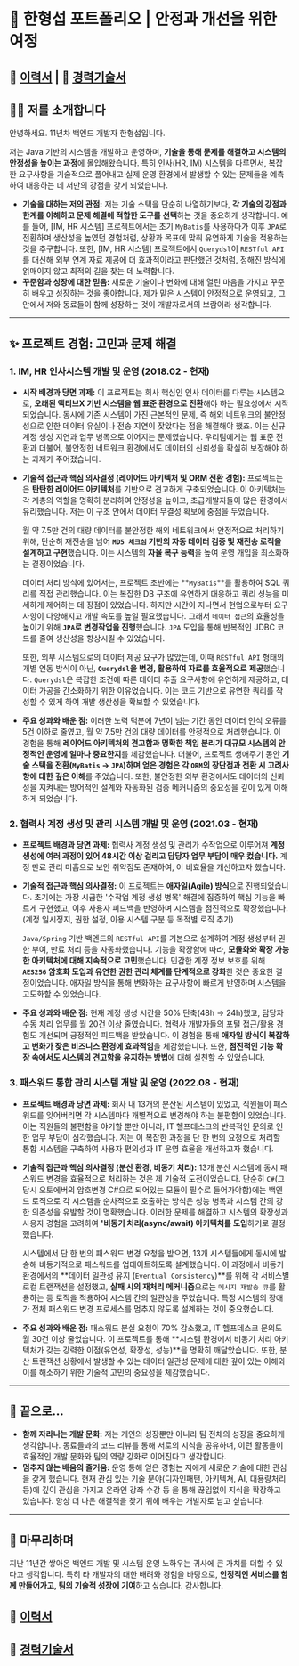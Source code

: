 # 🚀 한형섭 포트폴리오 | 안정과 개선을 위한 여정
💫 [이력서](README.md "이력서") | 📜 [경력기술서](career_description.md "경력기술서")
---

## 👨‍💻 저를 소개합니다

안녕하세요. 11년차 백엔드 개발자 한형섭입니다.

저는 Java 기반의 시스템을 개발하고 운영하며, **기술을 통해 문제를 해결하고 시스템의 안정성을 높이는 과정**에 몰입해왔습니다. 특히 인사(HR, IM) 시스템을 다루면서, 복잡한 요구사항을 기술적으로 풀어내고 실제 운영 환경에서 발생할 수 있는 문제들을 예측하여 대응하는 데 저만의 강점을 갖게 되었습니다.

* **기술을 대하는 저의 관점:**
    저는 기술 스택을 단순히 나열하기보다, **각 기술의 강점과 한계를 이해하고 문제 해결에 적합한 도구를 선택**하는 것을 중요하게 생각합니다. 예를 들어, [IM, HR 시스템] 프로젝트에서는 초기 `MyBatis`를 사용하다가 이후 `JPA`로 전환하며 생산성을 높였던 경험처럼, 상황과 목표에 맞춰 유연하게 기술을 적용하는 것을 추구합니다. 또한, [IM, HR 시스템] 프로젝트에서 `Querydsl`이 `RESTful API`를 대신해 외부 연계 자료 제공에 더 효과적이라고 판단했던 것처럼, 정해진 방식에 얽매이지 않고 최적의 길을 찾는 데 노력합니다.
* **꾸준함과 성장에 대한 믿음:**
    새로운 기술이나 변화에 대해 열린 마음을 가지고 꾸준히 배우고 성장하는 것을 좋아합니다. 제가 맡은 시스템이 안정적으로 운영되고, 그 안에서 저와 동료들이 함께 성장하는 것이 개발자로서의 보람이라 생각합니다.

---

## ✨ 프로젝트 경험: 고민과 문제 해결

### 1. IM, HR 인사시스템 개발 및 운영 (2018.02 - 현재)

* **시작 배경과 당면 과제:**
    이 프로젝트는 회사 핵심인 인사 데이터를 다루는 시스템으로, **오래된 액티브X 기반 시스템을 웹 표준 환경으로 전환**해야 하는 필요성에서 시작되었습니다. 동시에 기존 시스템이 가진 근본적인 문제, 즉 해외 네트워크의 불안정성으로 인한 데이터 유실이나 전송 지연이 잦았다는 점을 해결해야 했죠. 이는 신규 계정 생성 지연과 업무 병목으로 이어지는 문제였습니다. 우리팀에게는 웹 표준 전환과 더불어, 불안정한 네트워크 환경에서도 데이터의 신뢰성을 확실히 보장해야 하는 과제가 주어졌습니다.
* **기술적 접근과 핵심 의사결정 (레이어드 아키텍처 및 ORM 전환 경험):**
    프로젝트는은 **탄탄한 레이어드 아키텍처**를 기반으로 견고하게 구축되었습니다. 이 아키텍처는 각 계층의 역할을 명확히 분리하여 안정성을 높이고, 초급개발자들이 많은 환경에서 유리했습니다. 저는 이 구조 안에서 데이터 무결성 확보에 중점을 두었습니다.

    월 약 7.5만 건의 대량 데이터를 불안정한 해외 네트워크에서 안정적으로 처리하기 위해, 단순히 재전송을 넘어 **`MD5 체크섬` 기반의 자동 데이터 검증 및 재전송 로직을 설계하고 구현**했습니다. 이는 시스템의 **자율 복구 능력**을 높여 운영 개입을 최소화하는 결정이었습니다.

    데이터 처리 방식에 있어서는, 프로젝트 초반에는 **`MyBatis`**를 활용하여 SQL 쿼리를 직접 관리했습니다. 이는 복잡한 DB 구조에 유연하게 대응하고 쿼리 성능을 미세하게 제어하는 데 장점이 있었습니다. 하지만 시간이 지나면서 현업으로부터 요구사항이 다양해지고 개발 속도를 높일 필요했습니다. 그래서 `데이터 접근`의 효율성을 높이기 위해 **`JPA`로 변경작업을 진행**했습니다. `JPA` 도입을 통해 반복적인 JDBC 코드를 줄여 생산성을 향상시킬 수 있었습니다.

    또한, 외부 시스템으로의 데이터 제공 요구가 많았는데, 이때 `RESTful API` 형태의 개별 연동 방식이 아닌, **`Querydsl`을 변경, 활용하여 자료를 효율적으로 제공**했습니다. `Querydsl`은 복잡한 조건에 따른 데이터 추출 요구사항에 유연하게 제공하고, 데이터 가공을 간소화하기 위한 이유었습니다. 이는 코드 기반으로 유연한 쿼리를 작성할 수 있게 하여 개발 생산성을 확보할 수 있었습니다.
* **주요 성과와 배운 점:**
    이러한 노력 덕분에 7년이 넘는 기간 동안 데이터 인식 오류를 5건 이하로 줄였고, 월 약 7.5만 건의 대량 데이터를 안정적으로 처리했습니다. 이 경험을 통해 **레이어드 아키텍처의 견고함과 명확한 책임 분리가 대규모 시스템의 안정적인 운영에 얼마나 중요한지**를 체감했습니다. 더불어, 프로젝트 생애주기 동안 **기술 스택을 전환(`MyBatis` → `JPA`)하며 얻은 경험은 각 `ORM`의 장단점과 전환 시 고려사항에 대한 깊은 이해**를 주었습니다. 또한, 불안정한 외부 환경에서도 데이터의 신뢰성을 지켜내는 방어적인 설계와 자동화된 검증 메커니즘의 중요성을 깊이 있게 이해하게 되었습니다.

### 2. 협력사 계정 생성 및 관리 시스템 개발 및 운영 (2021.03 - 현재)
* **프로젝트 배경과 당면 과제:**
    협력사 계정 생성 및 관리가 수작업으로 이루어져 **계정 생성에 여러 과정이 있어 48시간 이상 걸리고 담당자 업무 부담이 매우 컸습니다.** 계정 만료 관리 미흡으로 보안 취약점도 존재하여, 이 비효율을 개선하고자 했습니다.
* **기술적 접근과 핵심 의사결정:**
    이 프로젝트는 **애자일(Agile) 방식**으로 진행되었습니다. 초기에는 가장 시급한 '수작업 계정 생성 병목' 해결에 집중하여 핵심 기능을 빠르게 구현했고, 이후 사용자 피드백을 반영하며 시스템을 점진적으로 확장했습니다. (계정 일시정지, 권한 설정, 이용 시스템 구분 등 목적별 로직 추가)

    `Java/Spring` 기반 백엔드의 `RESTful API`를 기본으로 설계하여 계정 생성부터 권한 부여, 만료 처리 등을 자동화했습니다. 기능을 확장함에 따라, **모듈화와 확장 가능한 아키텍처에 대해 지속적으로 고민**했습니다. 민감한 계정 정보 보호를 위해 **`AES256` 암호화 도입과 유연한 권한 관리 체계를 단계적으로 강화**한 것은 중요한 결정이었습니다. 애자일 방식을 통해 변화하는 요구사항에 빠르게 반영하며 시스템을 고도화할 수 있었습니다.
* **주요 성과와 배운 점:**
    현재 계정 생성 시간을 50% 단축(48h → 24h)했고, 담당자 수동 처리 업무를 월 20건 이상 줄였습니다. 협력사 개발자들의 포털 접근/활용 경험도 개선되며 긍정적인 피드백을 받았습니다. 이 경험을 통해 **애자일 방식이 복잡하고 변화가 잦은 비즈니스 환경에 효과적임**을 체감했습니다. 또한, **점진적인 기능 확장 속에서도 시스템의 견고함을 유지하는 방법**에 대해 실천할 수 있었습니다.

### 3. 패스워드 통합 관리 시스템 개발 및 운영 (2022.08 - 현재)
* **프로젝트 배경과 당면 과제:**
    회사 내 13개의 분산된 시스템이 있었고, 직원들이 패스워드를 잊어버리면 각 시스템마다 개별적으로 변경해야 하는 불편함이 있었습니다. 이는 직원들의 불편함을 야기할 뿐만 아니라, IT 헬프데스크의 반복적인 문의로 인한 업무 부담이 심각했습니다. 저는 이 복잡한 과정을 단 한 번의 요청으로 처리할 통합 시스템을 구축하여 사용자 편의성과 IT 운영 효율을 개선하고자 했습니다.
* **기술적 접근과 핵심 의사결정 (분산 환경, 비동기 처리):**
    13개 분산 시스템에 동시 패스워드 변경을 효율적으로 처리하는 것은 제 기술적 도전이었습니다. 단순히 `C#`(그 당시 오토에버의 암호변경 C#으로 되어있는 모듈이 필수로 들어가야함)에는 백엔드 로직으로 각 시스템을 순차적으로 호출하는 방식은 성능 병목과 시스템 간의 강한 의존성을 유발할 것이 명확했습니다. 이러한 문제를 해결하고 시스템의 확장성과 사용자 경험을 고려하여 **'비동기 처리(async/await) 아키텍처를 도입**하기로 결정했습니다.

    시스템에서 단 한 번의 패스워드 변경 요청을 받으면, 13개 시스템들에게 동시에 발송해 비동기적으로 패스워드를 업데이트하도록 설계했습니다. 이 과정에서 비동기 환경에서의 **데이터 일관성 유지 (`Eventual Consistency`)**를 위해 각 서비스별 로컬 트랜잭션을 설정했고, **실패 시의 재처리 메커니즘**으로는 `메시지 재발송 큐`를 활용하는 등 로직을 적용하여 시스템 간의 일관성을 주었습니다. 특정 시스템의 장애가 전체 패스워드 변경 프로세스를 멈추지 않도록 설계하는 것이 중요했습니다.
* **주요 성과와 배운 점:**
    패스워드 분실 요청이 70% 감소했고, IT 헬프데스크 문의도 월 30건 이상 줄었습니다. 이 프로젝트를 통해 **시스템 환경에서 비동기 처리 아키텍처가 갖는 강력한 이점(유연성, 확장성, 성능)**을 명확히 깨달았습니다. 또한, 분산 트랜잭션 상황에서 발생할 수 있는 데이터 일관성 문제에 대한 깊이 있는 이해와 이를 해소하기 위한 기술적 고민의 중요성을 체감했습니다.

---

## 🌱 끝으로...

* **함께 자라나는 개발 문화:**
    저는 개인의 성장뿐만 아니라 팀 전체의 성장을 중요하게 생각합니다. 동료들과의 코드 리뷰를 통해 서로의 지식을 공유하며, 이런 활동들이 효율적인 개발 문화와 팀의 역량 강화로 이어진다고 생각합니다.
* **멈추지 않는 배움의 즐거움:**
    운영 통해 얻은 경험는 저에게 새로운 기술에 대한 관심을 갖게 했습니다. 현재 관심 있는 기술 분야(디자인패턴, 아키텍쳐, AI, 대용량처리 등)에 깊이 관심을 가지고 온라인 강좌 수강 등 을 통해 끊임없이 지식을 확장하고 있습니다. 항상 더 나은 해결책을 찾기 위해 배우는 개발자로 남고 싶습니다.

---

## 👋 마무리하며

지난 11년간 쌓아온 백엔드 개발 및 시스템 운영 노하우는 귀사에 큰 가치를 더할 수 있다고 생각합니다. 특히 타 개발자의 대한 배려와 경험을 바탕으로, **안정적인 서비스를 함께 만들어가고, 팀의 기술적 성장에 기여**하고 싶습니다. 감사합니다.

## 💫 [이력서](README.md "이력서")
## 📜 [경력기술서](career_description.md "경력기술서")
